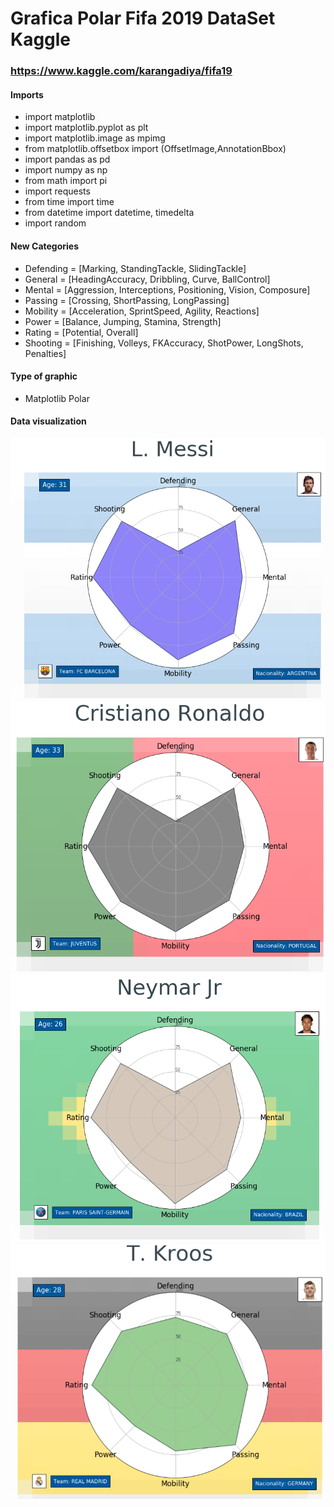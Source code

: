 # Grafica Polar Fifa 2019 DataSet Kaggle

### https://www.kaggle.com/karangadiya/fifa19

#### Imports

- import matplotlib
- import matplotlib.pyplot as plt
- import matplotlib.image as mpimg
- from matplotlib.offsetbox import (OffsetImage,AnnotationBbox)
- import pandas as pd
- import numpy as np
- from math import pi
- import requests
- from time import time
- from datetime import datetime, timedelta
- import random

#### New Categories

- Defending = [Marking, StandingTackle, SlidingTackle]
- General = [HeadingAccuracy, Dribbling, Curve, BallControl]
- Mental = [Aggression, Interceptions, Positioning, Vision, Composure]
- Passing = [Crossing, ShortPassing, LongPassing]
- Mobility = [Acceleration, SprintSpeed, Agility, Reactions]
- Power = [Balance, Jumping, Stamina, Strength]
- Rating = [Potential, Overall]
- Shooting = [Finishing, Volleys, FKAccuracy, ShotPower, LongShots, Penalties]

#### Type of graphic

- Matplotlib Polar

#### Data visualization

![Messi](1.png)
![Ronaldo](2.png)
![Neymar](3.png)
![Kroos](4.png)